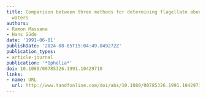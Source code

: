```yaml
---
title: Comparison between three methods for determining flagellate abundance in natural
  waters
authors:
- Ramon Massana
- Hans Güde
date: '1991-06-01'
publishDate: '2024-08-05T15:04:49.049272Z'
publication_types:
- article-journal
publication: '*Ophelia*'
doi: 10.1080/00785326.1991.10429710
links:
- name: URL
  url: http://www.tandfonline.com/doi/abs/10.1080/00785326.1991.10429710
---
```


